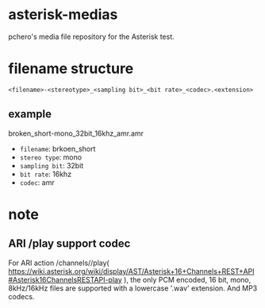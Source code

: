 # asterisk-medias
pchero's media file repository for the Asterisk test.

# filename structure
```
<filename>-<stereotype>_<sampling bit>_<bit rate>_<codec>.<extension>
```

## example
broken_short-mono_32bit_16khz_amr.amr

* `filename`: brkoen_short
* `stereo type`: mono
* `sampling bit`: 32bit
* `bit rate`: 16khz
* `codec`: amr

# note
## ARI /play support codec
For ARI action /channels/<channel id>/play( https://wiki.asterisk.org/wiki/display/AST/Asterisk+16+Channels+REST+API#Asterisk16ChannelsRESTAPI-play ), the only PCM encoded, 16 bit, mono, 8kHz/16kHz files are supported with a lowercase '.wav' extension. And MP3 codecs.
